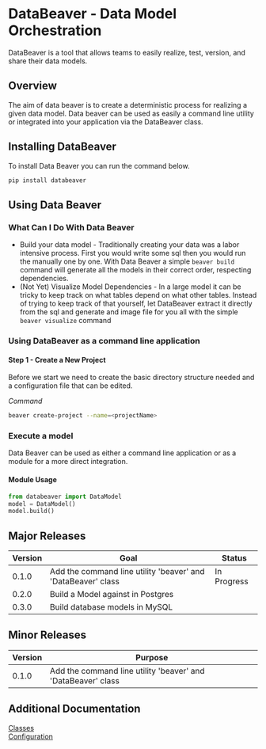 # DataBeaver - Data Model Orchestration
DataBeaver is a tool that allows teams to easily realize, test, version, and share their data models. 

## Overview
The aim of data beaver is to create a deterministic process for realizing a given data model.
Data beaver can be used as easily a command line utility or integrated into your application via the DataBeaver class. 
 
## Installing DataBeaver
To install Data Beaver you can run the command below.
```bash
pip install databeaver
```

## Using Data Beaver
### What Can I Do With Data Beaver
* Build your data model - Traditionally creating your data was a labor intensive process. First you would write some sql
then you would run the manually one by one. With Data Beaver a simple `beaver build` command will generate all the models
in their correct order, respecting dependencies. 
* (Not Yet) Visualize Model Dependencies - In a large model it can be tricky to keep track on what tables depend on what
other tables. Instead of trying to keep track of that yourself, let DataBeaver extract it directly from the sql and generate
and image file for you all with the simple `beaver visualize` command
  
### Using DataBeaver as a command line application 
#### Step 1 - Create a New Project
Before we start we need to create the basic directory structure needed and a configuration file that can be edited.  

*Command* 
```bash
beaver create-project --name=<projectName>
```


### Execute a model 
Data Beaver can be used as either a command line application or as a module for a more direct integration. 
#### Module Usage
```python
from databeaver import DataModel
model = DataModel()
model.build()
```



## Major Releases
| Version | Goal |Status|
|---------|----------------------------------------------------------|------|
|0.1.0    | Add the command line utility 'beaver' and 'DataBeaver' class |In Progress|
|0.2.0    | Build a Model against in Postgres                        ||
|0.3.0    | Build database models in MySQL                           ||

## Minor Releases 
| Version | Purpose |
|---------|----------------------------------------------------------|
|0.1.0    | Add the command line utility 'beaver' and 'DataBeaver' class |

## Additional Documentation
[Classes](./docs/classes.md)<br>
[Configuration](./docs/configuration.md)

